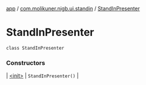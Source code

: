 [app](../../index.md) / [com.molikuner.nigb.ui.standin](../index.md) / [StandInPresenter](./index.md)

# StandInPresenter

`class StandInPresenter`

### Constructors

| [&lt;init&gt;](-init-.md) | `StandInPresenter()` |

